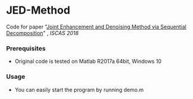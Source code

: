 # JED-Method

Code for paper "[Joint Enhancement and Denoising Method via Sequential Decomposition](http://www.icst.pku.edu.cn/course/icb/Projects/JED.html)"  , *ISCAS 2018*

### Prerequisites
- Original code is tested on Matlab R2017a 64bit, Windows 10

### Usage
- You can easily start the program by running demo.m
